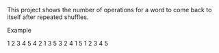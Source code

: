 This project shows the number of operations for a word to come back to itself after repeated shuffles.

Example

1 2 3 4 5
4 2 1 3 5
3 2 4 1 5
1 2 3 4 5
